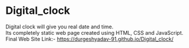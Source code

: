 # Digital_clock
Digital clock will give you real date and time.<br> Its completely static web page created using HTML, CSS and JavaScript.<br>
Final Web Site Link:- https://durgeshyadav-91.github.io/Digital_clock/
